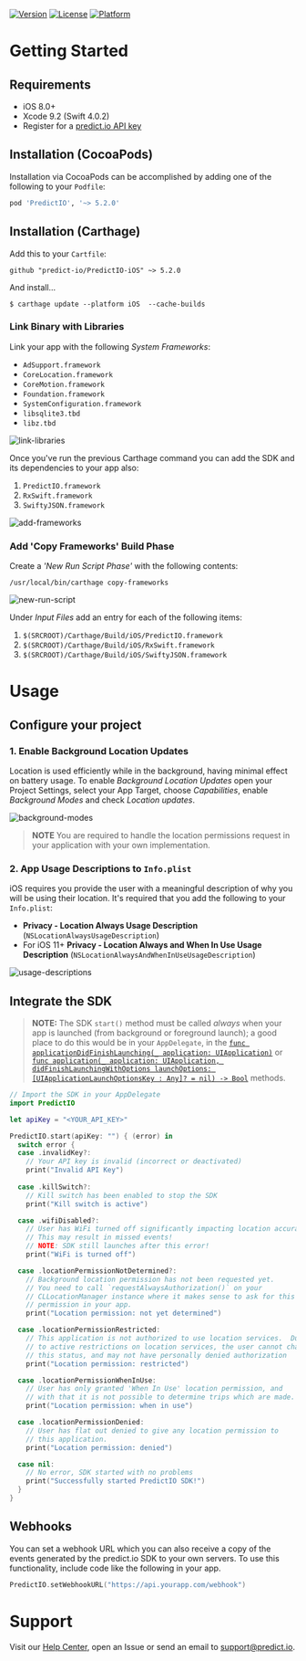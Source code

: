 [![Version](https://img.shields.io/cocoapods/v/PredictIO.svg?style=flat)](http://cocoapods.org/pods/PredictIO)
[![License](https://img.shields.io/cocoapods/l/PredictIO.svg?style=flat)](http://cocoapods.org/pods/PredictIO)
[![Platform](https://img.shields.io/cocoapods/p/PredictIO.svg?style=flat)](http://cocoapods.org/pods/PredictIO)

# Getting Started

## Requirements

* iOS 8.0+
* Xcode 9.2 (Swift 4.0.2)
* Register for a [predict.io API key](http://www.predict.io/service/registration/?level=1)

## Installation (CocoaPods)

Installation via CocoaPods can be accomplished by adding one of the following to your `Podfile`:

```ruby
pod 'PredictIO', '~> 5.2.0'
```

## Installation (Carthage)

Add this to your `Cartfile`:

```
github "predict-io/PredictIO-iOS" ~> 5.2.0
```

And install...

```
$ carthage update --platform iOS  --cache-builds
```

### Link Binary with Libraries

Link your app with the following _System Frameworks_:

* `AdSupport.framework`
* `CoreLocation.framework`
* `CoreMotion.framework`
* `Foundation.framework`
* `SystemConfiguration.framework`
* `libsqlite3.tbd`
* `libz.tbd`

![link-libraries](docs/link-libraries.png)

Once you've run the previous Carthage command you can add the SDK and its dependencies to your app also:

1. `PredictIO.framework`
2. `RxSwift.framework`
3. `SwiftyJSON.framework`

![add-frameworks](docs/add-frameworks.gif)

### Add 'Copy Frameworks' Build Phase

Create a _'New Run Script Phase'_ with the following contents:

```
/usr/local/bin/carthage copy-frameworks
```

![new-run-script](docs/new-run-script.png)

Under *Input Files* add an entry for each of the following items:

1. `$(SRCROOT)/Carthage/Build/iOS/PredictIO.framework`
2. `$(SRCROOT)/Carthage/Build/iOS/RxSwift.framework`
3. `$(SRCROOT)/Carthage/Build/iOS/SwiftyJSON.framework`

# Usage

## Configure your project

### 1. Enable Background Location Updates

Location is used efficiently while in the background, having minimal effect on battery usage. To enable _Background Location Updates_ open your Project Settings, select your App Target, choose _Capabilities_, enable _Background Modes_ and check _Location updates_.

![background-modes](docs/background-modes.png)

> **NOTE** You are required to handle the location permissions request in your application with your own implementation.

### 2. App Usage Descriptions to `Info.plist`

iOS requires you provide the user with a meaningful description of why you will be using their location. It's required that you add the following to your `Info.plist`:

* **Privacy - Location Always Usage Description** (`NSLocationAlwaysUsageDescription`)
* For iOS 11+ **Privacy - Location Always and When In Use Usage Description** (`NSLocationAlwaysAndWhenInUseUsageDescription`)

![usage-descriptions](docs/usage-descriptions.png)

## Integrate the SDK

> **NOTE:** The SDK `start()` method must be called _always_ when your app is launched (from background or foreground launch); a good place to do this would be in your `AppDelegate`, in the [`func applicationDidFinishLaunching(_ application: UIApplication)`](https://developer.apple.com/documentation/uikit/uiapplicationdelegate/1623053-applicationdidfinishlaunching) or [`func application(_ application: UIApplication, didFinishLaunchingWithOptions launchOptions: [UIApplicationLaunchOptionsKey : Any]? = nil) -> Bool`](https://developer.apple.com/documentation/uikit/uiapplicationdelegate/1622921-application?language=objc) methods.

```swift
// Import the SDK in your AppDelegate
import PredictIO

let apiKey = "<YOUR_API_KEY>"

PredictIO.start(apiKey: "") { (error) in
  switch error {
  case .invalidKey?:
    // Your API key is invalid (incorrect or deactivated)
    print("Invalid API Key")
    
  case .killSwitch?:
    // Kill switch has been enabled to stop the SDK
    print("Kill switch is active")

  case .wifiDisabled?:
    // User has WiFi turned off significantly impacting location accuracy available.
    // This may result in missed events!
    // NOTE: SDK still launches after this error!
    print("WiFi is turned off")

  case .locationPermissionNotDetermined?:
    // Background location permission has not been requested yet.
    // You need to call `requestAlwaysAuthorization()` on your
    // CLLocationManager instance where it makes sense to ask for this
    // permission in your app.
    print("Location permission: not yet determined")

  case .locationPermissionRestricted:
    // This application is not authorized to use location services.  Due
    // to active restrictions on location services, the user cannot change
    // this status, and may not have personally denied authorization
    print("Location permission: restricted")

  case .locationPermissionWhenInUse:
    // User has only granted 'When In Use' location permission, and
    // with that it is not possible to determine trips which are made.
    print("Location permission: when in use")

  case .locationPermissionDenied:
    // User has flat out denied to give any location permission to
    // this application.
    print("Location permission: denied")

  case nil:
    // No error, SDK started with no problems
    print("Successfully started PredictIO SDK!")
  }
}
```

## Webhooks

You can set a webhook URL which you can also receive a copy of the events generated by the predict.io SDK to your own servers. To use this functionality, include code like the following in your app.

```swift
PredictIO.setWebhookURL("https://api.yourapp.com/webhook")
```

# Support

Visit our [Help Center]([https://support.predict.io](https://support.predict.io/)), open an Issue or send an email to [support@predict.io](support@predict.io).
